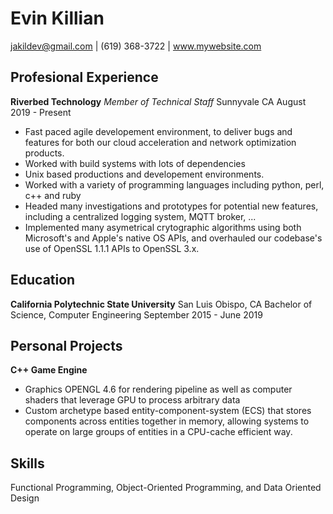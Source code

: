 # Evin Killian
jakildev@gmail.com | (619) 368-3722 | www.mywebsite.com

## Profesional Experience

**Riverbed Technology** *Member of Technical Staff*
Sunnyvale CA
August 2019 - Present
* Fast paced agile developement environment, to deliver bugs and features for both our cloud acceleration and network optimization products.
* Worked with build systems with lots of dependencies
* Unix based productions and developement environments.
* Worked with a variety of programming languages including python, perl, c++ and ruby
* Headed many investigations and prototypes for potential new features, including a centralized logging system, MQTT broker, ...
* Implemented many asymetrical crytographic algorithms using both Microsoft's and Apple's native OS APIs, and overhauled our codebase's use of OpenSSL 1.1.1 APIs to OpenSSL 3.x.

## Education
**California Polytechnic State University**
San Luis Obispo, CA
Bachelor of Science, Computer Engineering
September 2015 - June 2019

## Personal Projects
**C++ Game Engine**
* Graphics OPENGL 4.6 for rendering pipeline as well as computer shaders that leverage GPU to process arbitrary data
* Custom archetype based entity-component-system (ECS) that stores components across entities together in memory, allowing systems to operate on large groups of entities in a CPU-cache efficient way.

## Skills
Functional Programming, Object-Oriented Programming, and Data Oriented Design